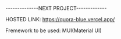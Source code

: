 --------------NEXT PROJECT-------------

HOSTED LINK:
https://quora-blue.vercel.app/

Fremework to be used:
MUI(Material UI)
